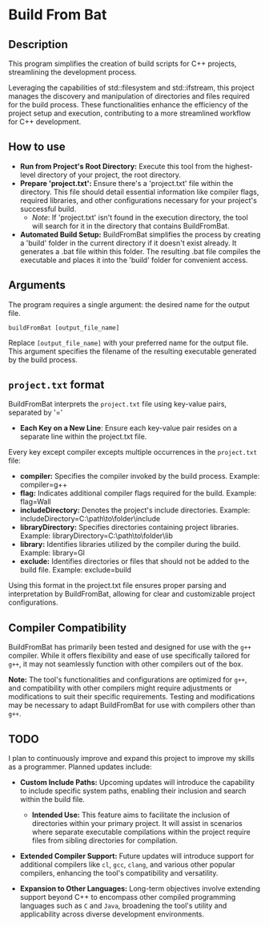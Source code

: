 # Build From Bat

## Description
This program simplifies the creation of build scripts for C++ projects, streamlining the development process.

Leveraging the capabilities of std::filesystem and std::ifstream, this project manages the discovery and manipulation of directories and files required for the build process. These functionalities enhance the efficiency of the project setup and execution, contributing to a more streamlined workflow for C++ development.

## How to use
- **Run from Project's Root Directory:** Execute this tool from the highest-level directory of your project, the root directory.
- **Prepare 'project.txt':** Ensure there's a 'project.txt' file within the directory. This file should detail essential information like compiler flags, required libraries, and other configurations necessary for your project's successful build.
  - *Note*: If 'project.txt' isn't found in the execution directory, the tool will search for it in the directory that contains BuildFromBat.
- **Automated Build Setup:** BuildFromBat simplifies the process by creating a 'build' folder in the current directory if it doesn't exist already. It generates a .bat file within this folder. The resulting .bat file compiles the executable and places it into the 'build' folder for convenient access.

## Arguments
The program requires a single argument: the desired name for the output file.

```console
buildFromBat [output_file_name]
```

Replace `[output_file_name]` with your preferred name for the output file. This argument specifies the filename of the resulting executable generated by the build process.

## `project.txt` format
BuildFromBat interprets the `project.txt` file using key-value pairs, separated by '='

- **Each Key on a New Line**: Ensure each key-value pair resides on a separate line within the project.txt file.

Every key except compiler excepts multiple occurrences in the `project.txt` file:

- **compiler:** Specifies the compiler invoked by the build process. Example: compiler=g++
- **flag:** Indicates additional compiler flags required for the build. Example: flag=Wall
- **includeDirectory:** Denotes the project's include directories. Example: includeDirectory=C:\path\to\folder\include
- **libraryDirectory:** Specifies directories containing project libraries. Example: libraryDirectory=C:\path\to\folder\lib
- **library:** Identifies libraries utilized by the compiler during the build. Example: library=Gl
- **exclude:** Identifies directories or files that should not be added to the build file. Example: exclude=build

Using this format in the project.txt file ensures proper parsing and interpretation by BuildFromBat, allowing for clear and customizable project configurations.

## Compiler Compatibility
BuildFromBat has primarily been tested and designed for use with the `g++` compiler. While it offers flexibility and ease of use specifically tailored for `g++`, it may not seamlessly function with other compilers out of the box.

**Note:** The tool's functionalities and configurations are optimized for `g++`, and compatibility with other compilers might require adjustments or modifications to suit their specific requirements. Testing and modifications may be necessary to adapt BuildFromBat for use with compilers other than `g++`.

## TODO
  I plan to continuously improve and expand this project to improve my skills as a programmer. Planned updates include:

  - **Custom Include Paths:** Upcoming updates will introduce the capability to include specific system paths, enabling their inclusion and search within the build file.
    - **Intended Use:** This feature aims to facilitate the inclusion of directories within your primary project. It will assist in scenarios where separate executable compilations within the project require files from sibling directories for compilation.

  - **Extended Compiler Support:** Future updates will introduce support for additional compilers like `cl`, `gcc`, `clang`, and various other popular compilers, enhancing the tool's compatibility and versatility.

  - **Expansion to Other Languages:** Long-term objectives involve extending support beyond C++ to encompass other compiled programming languages such as `C` and `Java`, broadening the tool's utility and applicability across diverse development environments.
